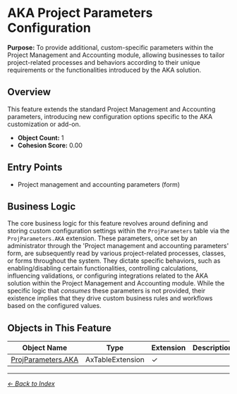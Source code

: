 # AKA Project Parameters Configuration

**Purpose:** To provide additional, custom-specific parameters within the Project Management and Accounting module, allowing businesses to tailor project-related processes and behaviors according to their unique requirements or the functionalities introduced by the AKA solution.

## Overview

This feature extends the standard Project Management and Accounting parameters, introducing new configuration options specific to the AKA customization or add-on.

- **Object Count:** 1
- **Cohesion Score:** 0.00

## Entry Points

- Project management and accounting parameters (form)

## Business Logic

The core business logic for this feature revolves around defining and storing custom configuration settings within the `ProjParameters` table via the `ProjParameters.AKA` extension. These parameters, once set by an administrator through the 'Project management and accounting parameters' form, are subsequently read by various project-related processes, classes, or forms throughout the system. They dictate specific behaviors, such as enabling/disabling certain functionalities, controlling calculations, influencing validations, or configuring integrations related to the AKA solution within the Project Management and Accounting module. While the specific logic that *consumes* these parameters is not provided, their existence implies that they drive custom business rules and workflows based on the configured values.

## Objects in This Feature

| Object Name | Type | Extension | Description |
|-------------|------|-----------|-------------|
| [ProjParameters.AKA](Objects/ProjParameters.AKA.md) | AxTableExtension | ✓ |  |

---

*[← Back to Index](../../index.md)*
